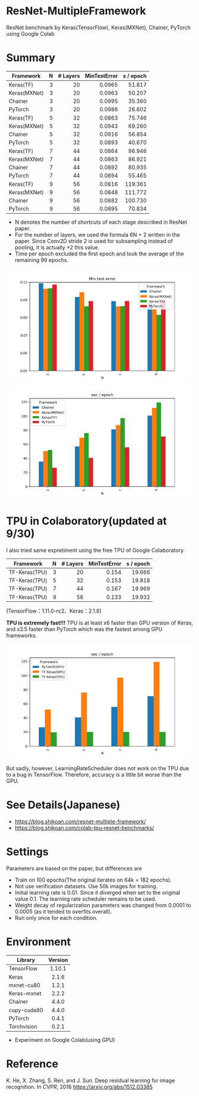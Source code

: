 # ResNet-MultipleFramework
ResNet benchmark by Keras(TensorFlow), Keras(MXNet), Chainer, PyTorch using Google Colab

# Summary
| Framework    | N | # Layers | MinTestError | s / epoch |
|--------------|--:|---------:|-------------:|----------:|
| Keras(TF)    | 3 | 20       | 0.0965       | 51.817    |
| Keras(MXNet) | 3 | 20       | 0.0963       | 50.207    |
| Chainer      | 3 | 20       | 0.0995       | 35.360    |
| PyTorch      | 3 | 20       | 0.0986       | 26.602    |
| Keras(TF)    | 5 | 32       | 0.0863       | 75.746    |
| Keras(MXNet) | 5 | 32       | 0.0943       | 69.260    |
| Chainer      | 5 | 32       | 0.0916       | 56.854    |
| PyTorch      | 5 | 32       | 0.0893       | 40.670    |
| Keras(TF)    | 7 | 44       | 0.0864       | 96.946    |
| Keras(MXNet) | 7 | 44       | 0.0863       | 86.921    |
| Chainer      | 7 | 44       | 0.0892       | 80.935    |
| PyTorch      | 7 | 44       | 0.0894       | 55.465    |
| Keras(TF)    | 9 | 56       | 0.0816       | 119.361   |
| Keras(MXNet) | 9 | 56       | 0.0848       | 111.772   |
| Chainer      | 9 | 56       | 0.0882       | 100.730   |
| PyTorch      | 9 | 56       | 0.0895       | 70.834    |

* N denotes the number of shortcuts of each stage described in ResNet paper.
* For the number of layers, we used the formula 6N + 2 written in the paper. Since Conv2D stride 2 is used for subsampling instead of pooling, it is actually +2 this value.
* Time per epoch excluded the first epoch and took the average of the remaining 99 epochs.

![](images/min_test_error.png)
![](images/times.png)

# TPU in Colaboratory(updated at 9/30)
I also tried same expretiment using the free TPU of Google Colaboratory.

| Framework     | N | # Layers | MinTestError | s / epoch |
|---------------|--:|---------:|-------------:|----------:|
| TF-Keras(TPU) | 3 |       20 |        0.154 |    19.666 |
| TF-Keras(TPU) | 5 |       32 |        0.153 |    19.818 |
| TF-Keras(TPU) | 7 |       44 |        0.167 |    19.969 |
| TF-Keras(TPU) | 9 |       56 |        0.133 |    19.932 |

(TensorFlow：1.11.0-rc2、Keras：2.1.6)

**TPU is extremely fast!!!** TPU is at least x6 faster than GPU version of Keras, and x3.5 faster than PyTorch which was the fastest among GPU frameworks.

![](images/times_tpu.png)

But sadly, however, LearningRateScheduler does not work on the TPU due to a bug in TensorFlow. Therefore, accuracy is a little bit worse than the GPU.

# See Details(Japanese)
* https://blog.shikoan.com/resnet-multiple-framework/
* https://blog.shikoan.com/colab-tpu-resnet-benchmarks/

# Settings
Parameters are based on the paper, but differences are

* Train on 100 epochs(The original iterates on 64k = 182 epochs).
* Not use verification datasets. Use 50k images for training.
* Initial learning rate is 0.01. Since it diverged when set to the original value 0.1. The learning rate scheduler remains to be used.
* Weight decay of regularization parameters was changed from 0.0001 to 0.0005 (as it tended to overfits overall).
* Run only once for each condition.

# Environment
| Library     | Version |
|-------------|:-------:|
| TensorFlow  | 1.10.1  |
| Keras       | 2.1.6   |
| mxnet-cu80  | 1.2.1   |
| Keras-mxnet | 2.2.2   |
| Chainer     | 4.4.0   |
| cupy-cuda80 | 4.4.0   |
| PyTorch     | 0.4.1   |
| Torchvision | 0.2.1   |

* Experiment on Google Colab(using GPU)

# Reference
K. He, X. Zhang, S. Ren, and J. Sun. Deep residual learning for image recognition. In *CVPR*, 2016
https://arxiv.org/abs/1512.03385
